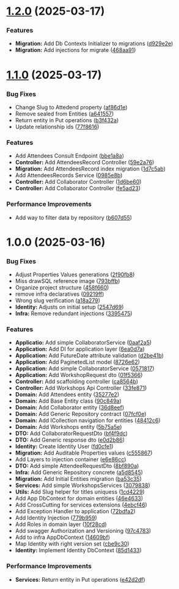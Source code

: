 # [1.2.0](https://github.com/MtMath/WorkshopsApp/compare/v1.1.0...v1.2.0) (2025-03-17)


### Features

* **Migration:** Add Db Contexts Initializer to migrations ([d929e2e](https://github.com/MtMath/WorkshopsApp/commit/d929e2ece7e666bfad1b7e6087e4681f0a5f26b9))
* **Migration:** Add injections for migrate ([468aa91](https://github.com/MtMath/WorkshopsApp/commit/468aa9158c02e5d915f3a550e1a0fb60f4721103))

# [1.1.0](https://github.com/MtMath/WorkshopsApp/compare/v1.0.0...v1.1.0) (2025-03-17)


### Bug Fixes

* Change Slug to Attedend property ([af86d1e](https://github.com/MtMath/WorkshopsApp/commit/af86d1ecce75fa3bcaf5170ae4bb8a74b55bdbfb))
* Remove sealed from Entities ([a641557](https://github.com/MtMath/WorkshopsApp/commit/a64155790ad13d18c796e818ceeb3617b6251fa2))
* Return entity in Put operations ([b3f432a](https://github.com/MtMath/WorkshopsApp/commit/b3f432ac2f48071df8323da34841d57ef491dafc))
* Update relationship ids ([77f8616](https://github.com/MtMath/WorkshopsApp/commit/77f8616ee2330736f4a0c340bac0352d69a374b5))


### Features

* Add Attendees Consult Endpoint ([bbe1a8a](https://github.com/MtMath/WorkshopsApp/commit/bbe1a8ab575e3dbebf1f4bf7dc351479fa685194))
* **Controller:** Add AttendeesRecord Controller ([59e2a76](https://github.com/MtMath/WorkshopsApp/commit/59e2a760d610678b7bd698e446d3d3ee9f388652))
* **Migration:** Add AttendeesRecord index migration ([1d7c5ab](https://github.com/MtMath/WorkshopsApp/commit/1d7c5abc7b74a95ec07d3f72db4789a9eda58712))
* Add AttendeesRecords Service ([0985e8b](https://github.com/MtMath/WorkshopsApp/commit/0985e8be61096e4c7255f386258cb91da50045f5))
* **Controller:** Add Collaborator Controller ([1d6be60](https://github.com/MtMath/WorkshopsApp/commit/1d6be60689a7cd98fba58468388dfb3218c6f4e4))
* **Controller:** Add Collaborator Controller ([fe5ad23](https://github.com/MtMath/WorkshopsApp/commit/fe5ad23dba1e4ff7b83550810c4676cd74da160f))


### Performance Improvements

* Add way to filter data by repository ([b607d55](https://github.com/MtMath/WorkshopsApp/commit/b607d55a77e262eaf3232938b73c1ee9df706cee))

# 1.0.0 (2025-03-16)


### Bug Fixes

* Adjust Properties Values generations ([2f90fb8](https://github.com/MtMath/WorkshopsApp/commit/2f90fb8525e967c225392eee3a6704c2b5e9f598))
* Miss drawSQL reference image ([793bffb](https://github.com/MtMath/WorkshopsApp/commit/793bffb852203cd964cc5d736da25cedd4d46624))
* Organize project structure ([458f660](https://github.com/MtMath/WorkshopsApp/commit/458f660e4a03c6f45357d950589bc42e706770e0))
* remove infra declaratives ([09219ff](https://github.com/MtMath/WorkshopsApp/commit/09219ff9c369375140570c1e9b1de8b6abffc2b8))
* Wrong slug verification ([a18a279](https://github.com/MtMath/WorkshopsApp/commit/a18a27975f466d3c9ebcec75362d97bb6e1f9ab9))
* **Identity:** Adjusts on initial setup ([2547d69](https://github.com/MtMath/WorkshopsApp/commit/2547d69b896b7867412ddd456a53bb5e65d1b745))
* **Infra:** Remove redundant injections ([3395475](https://github.com/MtMath/WorkshopsApp/commit/3395475df4239369f36b2731a69dc1e8480cb240))


### Features

* **Applicatio:** Add simple CollaboratorService ([0aaf2a5](https://github.com/MtMath/WorkshopsApp/commit/0aaf2a538a124b41b16e520c0c1f615ff326d58c))
* **Application:** Add DI for application layer ([6ea0d7a](https://github.com/MtMath/WorkshopsApp/commit/6ea0d7a79c33440a5f1432447eeb97f9da58ec1b))
* **Application:** Add FutureDate attribute validation ([d2be41b](https://github.com/MtMath/WorkshopsApp/commit/d2be41b530ea4782031f1057306295e912355ed2))
* **Application:** Add PaginetedList model ([8726e62](https://github.com/MtMath/WorkshopsApp/commit/8726e6205f0c679bf0dd09e6d6630004f55af87f))
* **Application:** Add simple CollaboratorService ([0571817](https://github.com/MtMath/WorkshopsApp/commit/057181703a2b9032e11f5b69d3ba1a5018ef1ebe))
* **Application:** Add WorkshopRequest dto ([01f5366](https://github.com/MtMath/WorkshopsApp/commit/01f5366b14166e225865db2366bfdc7a7fbb99b2))
* **Controller:** Add scaffolding controller ([ca8564b](https://github.com/MtMath/WorkshopsApp/commit/ca8564b813fa829730c1d39348b8e91c9dc8e465))
* **Controller:** Add Workshops Api Controller ([33fe871](https://github.com/MtMath/WorkshopsApp/commit/33fe87119c66c4a04724abfa0699f33f77a0df8a))
* **Domain:** Add Attendees entity ([35277e2](https://github.com/MtMath/WorkshopsApp/commit/35277e21500a303e9eeba561f5e9b39e4148f844))
* **Domain:** Add Base Entity class ([90c849a](https://github.com/MtMath/WorkshopsApp/commit/90c849a35f1e3b892317288815360ea978d0093e))
* **Domain:** Add Collaborator entity ([36d8eef](https://github.com/MtMath/WorkshopsApp/commit/36d8eef12afbf809a415466510a086d4eee5abfe))
* **Domain:** Add Generic Repository contract ([07fcf0e](https://github.com/MtMath/WorkshopsApp/commit/07fcf0e2da4938eb426eb9550a3fb276001a6d0e))
* **Domain:** Add ICollection navigation for entities ([48412c6](https://github.com/MtMath/WorkshopsApp/commit/48412c69e66be2a8e62cd12d8744621bf6cb7448))
* **Domain:** Add Workshops entity ([5b75a5e](https://github.com/MtMath/WorkshopsApp/commit/5b75a5e00069481e3206d787411d07d055ca04a1))
* **DTO:** Add CollaboratorRequestDto ([bf4f9dc](https://github.com/MtMath/WorkshopsApp/commit/bf4f9dc2437308f6dec43a1fc83deaec978e109b))
* **DTO:** Add Generic response dto ([e0d2b86](https://github.com/MtMath/WorkshopsApp/commit/e0d2b862195e7bca36f3156dc79bd083ccb530c7))
* **Identity:** Create Identity User ([fd0cfe1](https://github.com/MtMath/WorkshopsApp/commit/fd0cfe190b9daacf755c4585d1aa7c07d926ce86))
* **Migration:** Add Auditable Properties values ([c555867](https://github.com/MtMath/WorkshopsApp/commit/c55586729bd3b6969cbd85868052e4b83d75f66c))
* Add Layers to injection container ([e6e86cc](https://github.com/MtMath/WorkshopsApp/commit/e6e86cc0fccf269608325f1ddea954b45cec1a26))
* **DTO:** Add simple AttendeeRequestDto ([8bf890a](https://github.com/MtMath/WorkshopsApp/commit/8bf890a8c27e6796ae86a6445b028eb8e0895ba6))
* **Infra:** Add Generic Repository concrete ([a5d8545](https://github.com/MtMath/WorkshopsApp/commit/a5d854583761a807b0ad368b80be040cb79256e5))
* **Migration:** Add Initial Entities migration ([ba53c35](https://github.com/MtMath/WorkshopsApp/commit/ba53c3506b6014e661b6944d849bc3a77f061815))
* **Services:** Add simple WorkshopsServices ([3079838](https://github.com/MtMath/WorkshopsApp/commit/3079838a7b0f12d833c776ce19f836ebe8e49e54))
* **Utils:** Add Slug helper for titles uniquess ([1cd4229](https://github.com/MtMath/WorkshopsApp/commit/1cd4229d44fd7cd150fe1931f4ae70216026b57d))
* Add App DbContext for domain entities ([46e4633](https://github.com/MtMath/WorkshopsApp/commit/46e46333b5644b32afd0e5a7624af981863c59d0))
* Add CrossCutting for services extensions ([4ebcf46](https://github.com/MtMath/WorkshopsApp/commit/4ebcf462b036fb7a9e19137f165dffd32a9107f1))
* Add Exception Handler to application ([72bdfa2](https://github.com/MtMath/WorkshopsApp/commit/72bdfa23ca409de49da748d830ae6ef9f62e22fe))
* Add Identity Injection ([779b959](https://github.com/MtMath/WorkshopsApp/commit/779b9599bf0f99d9c80cc59d26c93493fe8007ae))
* Add Roles in domain layer ([10f28cd](https://github.com/MtMath/WorkshopsApp/commit/10f28cd9bd168c37c6d59da70936983062609844))
* Add swagger Authorization and Versioning ([97c4783](https://github.com/MtMath/WorkshopsApp/commit/97c478389d858c91b0ec52f557a9b8831f263117))
* Add to infra AppDbContext ([14609bf](https://github.com/MtMath/WorkshopsApp/commit/14609bf6dd00f99b543c84aeaa61476ed664bc9e))
* Map Identity with right version set ([cbe9c30](https://github.com/MtMath/WorkshopsApp/commit/cbe9c300c13523c0305ce2795cdc81eead521f28))
* **Identity:** Implement Identity DbContext ([85d1433](https://github.com/MtMath/WorkshopsApp/commit/85d14331a8c26bea786f1af2af764b18e5492c66))


### Performance Improvements

* **Services:** Return entity in Put operations ([e42d2df](https://github.com/MtMath/WorkshopsApp/commit/e42d2df932b8d51f7c78029d1382c2774a053f8f))
